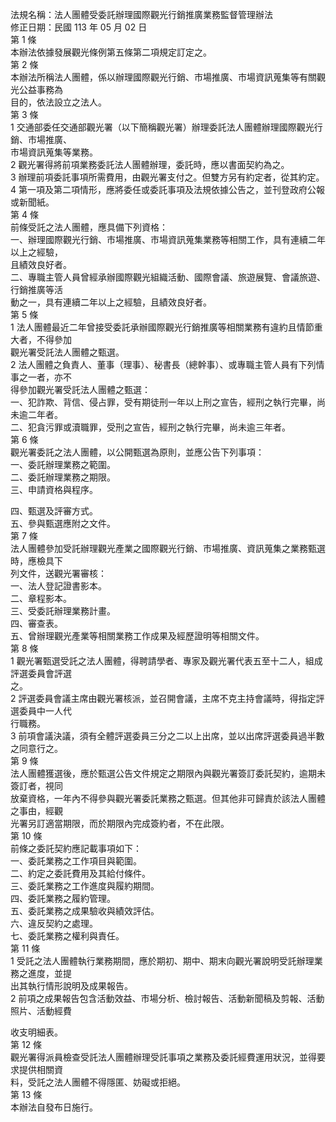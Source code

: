 法規名稱：法人團體受委託辦理國際觀光行銷推廣業務監督管理辦法  
修正日期：民國 113 年 05 月 02 日  
第 1 條  
本辦法依據發展觀光條例第五條第二項規定訂定之。  
第 2 條  
本辦法所稱法人團體，係以辦理國際觀光行銷、市場推廣、市場資訊蒐集等有關觀光公益事務為  
目的，依法設立之法人。  
第 3 條  
1 交通部委任交通部觀光署（以下簡稱觀光署）辦理委託法人團體辦理國際觀光行銷、市場推廣、  
市場資訊蒐集等業務。  
2 觀光署得將前項業務委託法人團體辦理，委託時，應以書面契約為之。  
3 辦理前項委託事項所需費用，由觀光署支付之。但雙方另有約定者，從其約定。  
4 第一項及第二項情形，應將委任或委託事項及法規依據公告之，並刊登政府公報或新聞紙。  
第 4 條  
前條受託之法人團體，應具備下列資格：  
一、辦理國際觀光行銷、市場推廣、市場資訊蒐集業務等相關工作，具有連續二年以上之經驗，  
且績效良好者。  
二、專職主管人員曾經承辦國際觀光組織活動、國際會議、旅遊展覽、會議旅遊、行銷推廣等活  
動之一，具有連續二年以上之經驗，且績效良好者。  
第 5 條  
1 法人團體最近二年曾接受委託承辦國際觀光行銷推廣等相關業務有違約且情節重大者，不得參加  
觀光署受託法人團體之甄選。  
2 法人團體之負責人、董事（理事）、秘書長（總幹事）、或專職主管人員有下列情事之一者，亦不  
得參加觀光署受託法人團體之甄選：  
一、犯詐欺、背信、侵占罪，受有期徒刑一年以上刑之宣告，經刑之執行完畢，尚未逾二年者。  
二、犯貪污罪或瀆職罪，受刑之宣告，經刑之執行完畢，尚未逾三年者。  
第 6 條  
觀光署委託之法人團體，以公開甄選為原則，並應公告下列事項：  
一、委託辦理業務之範圍。  
二、委託辦理業務之期限。  
三、申請資格與程序。  


四、甄選及評審方式。  
五、參與甄選應附之文件。  
第 7 條  
法人團體參加受託辦理觀光產業之國際觀光行銷、市場推廣、資訊蒐集之業務甄選時，應檢具下  
列文件，送觀光署審核：  
一、法人登記證書影本。  
二、章程影本。  
三、受委託辦理業務計畫。  
四、審查表。  
五、曾辦理觀光產業等相關業務工作成果及經歷證明等相關文件。  
第 8 條  
1 觀光署甄選受託之法人團體，得聘請學者、專家及觀光署代表五至十二人，組成評選委員會評選  
之。  
2 評選委員會議主席由觀光署核派，並召開會議，主席不克主持會議時，得指定評選委員中一人代  
行職務。  
3 前項會議決議，須有全體評選委員三分之二以上出席，並以出席評選委員過半數之同意行之。  
第 9 條  
法人團體獲選後，應於甄選公告文件規定之期限內與觀光署簽訂委託契約，逾期未簽訂者，視同  
放棄資格，一年內不得參與觀光署委託業務之甄選。但其他非可歸責於該法人團體之事由，經觀  
光署另訂適當期限，而於期限內完成簽約者，不在此限。  
第 10 條  
前條之委託契約應記載事項如下：  
一、委託業務之工作項目與範圍。  
二、約定之委託費用及其給付條件。  
三、委託業務之工作進度與履約期間。  
四、委託業務之履約管理。  
五、委託業務之成果驗收與績效評估。  
六、違反契約之處理。  
七、委託業務之權利與責任。  
第 11 條  
1 受託之法人團體執行業務期間，應於期初、期中、期末向觀光署說明受託辦理業務之進度，並提  
出其執行情形說明及成果報告。  
2 前項之成果報告包含活動效益、市場分析、檢討報告、活動新聞稿及剪報、活動照片、活動經費  


收支明細表。  
第 12 條  
觀光署得派員檢查受託法人團體辦理受託事項之業務及委託經費運用狀況，並得要求提供相關資  
料，受託之法人團體不得隱匿、妨礙或拒絕。  
第 13 條  
本辦法自發布日施行。  


